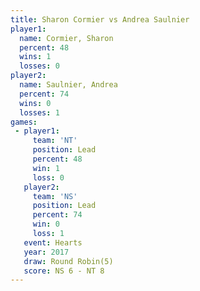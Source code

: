 ```yaml
---
title: Sharon Cormier vs Andrea Saulnier
player1:                
  name: Cormier, Sharon 
  percent: 48           
  wins: 1               
  losses: 0             
player2:                
  name: Saulnier, Andrea
  percent: 74           
  wins: 0               
  losses: 1             
games:
 - player1:        
     team: 'NT'    
     position: Lead
     percent: 48   
     win: 1        
     loss: 0       
   player2:        
     team: 'NS'    
     position: Lead
     percent: 74   
     win: 0        
     loss: 1       
   event: Hearts       
   year: 2017          
   draw: Round Robin(5)
   score: NS 6 - NT 8  
---
```

